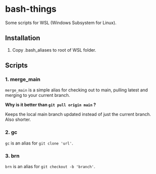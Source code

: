# bash-things

Some scripts for WSL (Windows Subsystem for Linux).

## Installation
1. Copy .bash_aliases to root of WSL folder.

## Scripts

### 1. merge_main
`merge_main` is a simple alias for checking out to main, pulling latest and merging to your current branch.

**Why is it better than `git pull origin main` ?**

Keeps the local main branch updated instead of just the current branch. Also shorter.

### 2. gc
`gc` is an alias for `git clone 'url'`.

### 3. brn
`brn` is an alias for `git checkout -b 'branch'`.
